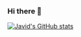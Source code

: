 ### Hi there 👋

<!--
**javidmuhammed/javidmuhammed** is a ✨ _special_ ✨ repository because its `README.md` (this file) appears on your GitHub profile.

Here are some ideas to get you started:

- 🔭 I’m currently working on ...
- 🌱 I’m currently learning ...
- 👯 I’m looking to collaborate on ...
- 🤔 I’m looking for help with ...
- 💬 Ask me about ...
- 📫 How to reach me: ...
- 😄 Pronouns: ...
- ⚡ Fun fact: ...
-->
[![Javid's GitHub stats](https://github-readme-stats.vercel.app/api?username=javidmuhammed&count_private=true)](https://github.com/javidmuhammed/github-readme-stats)
